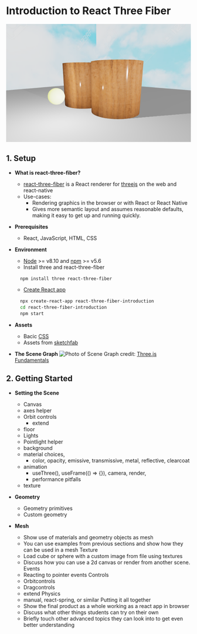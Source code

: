 # Introduction to React Three Fiber
![Preview](/public/getting_started.png)

## 1. Setup

* **What is react-three-fiber?**
  * [react-three-fiber](https://github.com/pmndrs/react-three-fiber) is a React renderer for [threejs](https://threejs.org/) on the web and react-native
  * Use-cases:
    * Rendering graphics in the browser or with React or React Native
    * Gives more semantic layout and assumes reasonable defaults, making it easy to get up and running quickly.

* **Prerequisites**
  * React, JavaScript, HTML, CSS

* **Environment**
  * [Node](https://nodejs.org/) >= v8.10 and [npm](https://www.npmjs.com/) >= v5.6
  * Install three and react-three-fiber
  ```bash
    npm install three react-three-fiber
  ```
  * [Create React app](https://reactjs.org/docs/create-a-new-react-app.html)
  ```bash
    npx create-react-app react-three-fiber-introduction
    cd react-three-fiber-introduction
    npm start
  ```
* **Assets**
  * Bacic [CSS](https://github.com/haydenlinder/react-three-fiber-intro/blob/main/src/index.css)
  * Assets from [sketchfab](https://sketchfab.com/)

* **The Scene Graph**
![Photo of Scene Graph](https://threejsfundamentals.org/threejs/lessons/resources/images/threejs-structure.svg)
credit: [Three.js Fundamentals](https://threejsfundamentals.org/threejs/lessons/threejs-fundamentals.html)

## 2. Getting Started

* **Setting the Scene**
  * Canvas
  * axes helper 
  * Orbit controls
    * extend
  * floor
  * Lights
  * Pointlight helper
  * background
  * material choices, 
    * color, opacity, emissive, transmissive, metal, reflective, clearcoat
  * animation
    * useThree(), useFrame(() => {}), camera, render, 
    * performance pitfalls
  * texture

* **Geometry**
	- Geometry primitives
	- Custom geometry
* **Mesh**
	- Show use of materials and geometry objects as mesh
	- You can use examples from previous sections and show how they can be used in a mesh
Texture
	- Load cube or sphere with a custom image from file using textures
	- Discuss how you can use a 2d canvas or render from another scene.
Events 
	- Reacting to pointer events
Controls
	- Orbitcontrols
	- Dragcontrols
	- extend
Physics
	- manual, react-spring, or similar
Putting it all together
	- Show the final product as a whole working as a react app in browser
	- Discuss what other things students can try on their own
	- Briefly touch other advanced topics they can look into to get even better understanding
